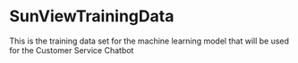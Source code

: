 # SunViewTrainingData

This is the training data set for the machine learning model that will be used for the Customer Service Chatbot
